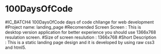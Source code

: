 # 100DaysOfCode
#IC_BATCH4
100DaysOfCode days of code chllange for web development
#Project name: landing_page
#Recomended Screen Screen : This is desktop version application for better experience you should use 1366x768 resulation screen.
#Size of screen resulution : 1366x768
#Short Description : This is a static landing page design and it is developed by using raw css3 and html5.

